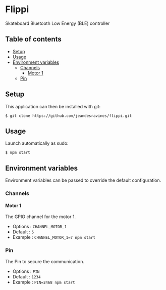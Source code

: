 # Flippi

Skateboard Bluetooth Low Energy (BLE) controller


## Table of contents

* [Setup](#setup)
* [Usage](#usage)
* [Environment variables](#environment-variables)
    * [Channels](#channels) 
        * [Motor 1](#motor-1) 
    * [Pin](#pin)

## Setup

This application can then be installed with git:
```shell
$ git clone https://github.com/jeandesravines/flippi.git
```


## Usage

Launch automatically as sudo:

```shell
$ npm start
```


## Environment variables

Environment variables can be passed to override the default configuration.


### Channels

#### Motor 1

The GPIO channel for the motor 1.

- Options : `CHANNEL_MOTOR_1`
- Default : `5`
- Example : `CHANNEL_MOTOR_1=7 npm start`


### Pin

The Pin to secure the communication.

- Options : `PIN`
- Default : `1234`
- Example : `PIN=2468 npm start`
